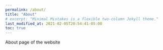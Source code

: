 ```yaml
---
permalink: /about/
title: "About"
# excerpt: "Minimal Mistakes is a flexible two-column Jekyll theme."
last_modified_at: 2021-02-05T20:54:41-05:00
toc: true
---
```


About page of the website
